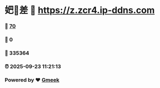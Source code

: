 # 妑🔭差 :link: https://z.zcr4.ip-ddns.com 
### :page_facing_up: [70](https://z.zcr4.ip-ddns.com/tag.html) 
### :speech_balloon: 0 
### :hibiscus: 335364 
### :alarm_clock: 2025-09-23 11:21:13 
### Powered by :heart: [Gmeek](https://github.com/Meekdai/Gmeek)
